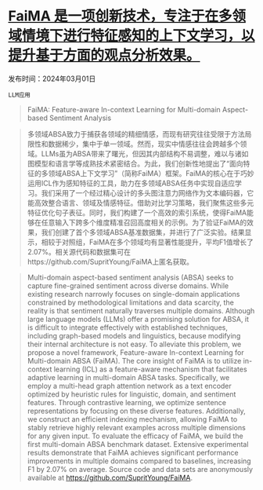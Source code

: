# [FaiMA 是一项创新技术，专注于在多领域情境下进行特征感知的上下文学习，以提升基于方面的观点分析效果。](https://arxiv.org/abs/2403.01063)

发布时间：2024年03月01日

`LLM应用`

> FaiMA: Feature-aware In-context Learning for Multi-domain Aspect-based Sentiment Analysis

> 多领域ABSA致力于捕获各领域的精细情感，而现有研究往往受限于方法局限性和数据稀少，集中于单一领域。然而，现实中情感往往会跨越多个领域。LLMs虽为ABSA带来了曙光，但因其内部结构不易调整，难以与诸如图模型和语言学等成熟技术紧密结合。为此，我们创新性地提出了“面向特征的多领域ABSA上下文学习”（简称FaiMA）框架。FaiMA的核心在于巧妙运用ICL作为感知特征的工具，助力在多领域ABSA任务中实现自适应学习。我们采用了一个经过精心设计的多头图注意力网络作为文本编码器，它能高效整合语言、领域及情感特征。借助对比学习策略，我们聚焦这些多元特征优化句子表征。同时，我们构建了一个高效的索引系统，使得FaiMA能够在任意输入下跨多个维度精准召回高度相关的示例。为了验证FaiMA的效果，我们创建了首个多领域ABSA基准数据集，并进行了广泛实验。结果显示，相较于对照组，FaiMA在多个领域均有显著性能提升，平均F1值增长了2.07%。相关源代码和数据集可在https://github.com/SupritYoung/FaiMA上匿名获取。

> Multi-domain aspect-based sentiment analysis (ABSA) seeks to capture fine-grained sentiment across diverse domains. While existing research narrowly focuses on single-domain applications constrained by methodological limitations and data scarcity, the reality is that sentiment naturally traverses multiple domains. Although large language models (LLMs) offer a promising solution for ABSA, it is difficult to integrate effectively with established techniques, including graph-based models and linguistics, because modifying their internal architecture is not easy. To alleviate this problem, we propose a novel framework, Feature-aware In-context Learning for Multi-domain ABSA (FaiMA). The core insight of FaiMA is to utilize in-context learning (ICL) as a feature-aware mechanism that facilitates adaptive learning in multi-domain ABSA tasks. Specifically, we employ a multi-head graph attention network as a text encoder optimized by heuristic rules for linguistic, domain, and sentiment features. Through contrastive learning, we optimize sentence representations by focusing on these diverse features. Additionally, we construct an efficient indexing mechanism, allowing FaiMA to stably retrieve highly relevant examples across multiple dimensions for any given input. To evaluate the efficacy of FaiMA, we build the first multi-domain ABSA benchmark dataset. Extensive experimental results demonstrate that FaiMA achieves significant performance improvements in multiple domains compared to baselines, increasing F1 by 2.07% on average. Source code and data sets are anonymously available at https://github.com/SupritYoung/FaiMA.